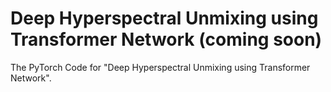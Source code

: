 # Deep Hyperspectral Unmixing using Transformer Network (coming soon)

The PyTorch Code for "Deep Hyperspectral Unmixing using Transformer Network".
